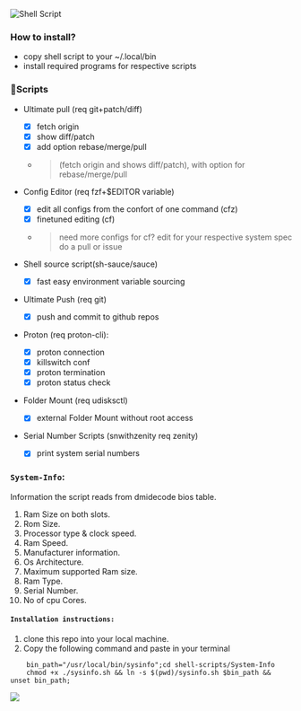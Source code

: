 ![Shell Script](https://img.shields.io/badge/shell_script-%23121011.svg?style=for-the-badge&logo=gnu-bash&logoColor=black&color=purple)

### How to install?
* copy shell script to your ~/.local/bin
* install required programs for respective scripts

### 🐚Scripts
* Ultimate pull (req git+patch/diff)
   - [x] fetch origin
   - [x] show diff/patch
   - [x] add option rebase/merge/pull
   -   > (fetch origin and shows diff/patch), with option for rebase/merge/pull

* Config Editor (req fzf+$EDITOR variable)
   - [x] edit all configs from the confort of one command (cfz)
   - [x] finetuned editing (cf)
   -   > need more configs for cf? edit for your respective system spec do a pull or issue

* Shell source script(sh-sauce/sauce)
   - [x] fast easy environment variable sourcing

* Ultimate Push (req git)
   - [x] push and commit to github repos

* Proton (req proton-cli):
   - [x] proton connection 
   - [x] killswitch conf 
   - [x] proton termination
   - [x] proton status check

* Folder Mount (req udisksctl)
   - [x] external Folder Mount without root access

* Serial Number Scripts (snwithzenity req zenity)
   - [x] print system serial numbers

### `System-Info`:
   Information the script reads from dmidecode bios table.
  1. Ram Size on both slots.
  2. Rom Size.
  3. Processor type & clock speed.
  4. Ram Speed.
  5. Manufacturer information.
  6. Os Architecture.
  7. Maximum supported Ram size.
  8. Ram Type.
  9. Serial Number.
  10. No of cpu Cores.
   
   #### `Installation instructions:`
   1. clone this repo into your local machine.
   2. Copy the following command and paste in your terminal

```import copy from 'copy-to-clipboard'
    bin_path="/usr/local/bin/sysinfo";cd shell-scripts/System-Info 
    chmod +x ./sysinfo.sh && ln -s $(pwd)/sysinfo.sh $bin_path && unset bin_path;
``` 
  
![](https://media.giphy.com/media/FlWgXEtj5aM5G/giphy.gif)
